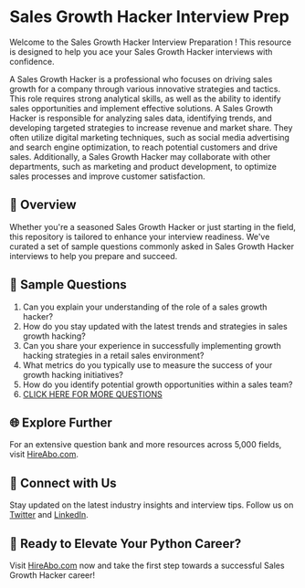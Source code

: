 # Sales Growth Hacker Interview Prep

Welcome to the Sales Growth Hacker Interview Preparation ! This resource is designed to help you ace your Sales Growth Hacker interviews with confidence.

A Sales Growth Hacker is a professional who focuses on driving sales growth for a company through various innovative strategies and tactics. This role requires strong analytical skills, as well as the ability to identify sales opportunities and implement effective solutions. A Sales Growth Hacker is responsible for analyzing sales data, identifying trends, and developing targeted strategies to increase revenue and market share. They often utilize digital marketing techniques, such as social media advertising and search engine optimization, to reach potential customers and drive sales. Additionally, a Sales Growth Hacker may collaborate with other departments, such as marketing and product development, to optimize sales processes and improve customer satisfaction.

## 🚀 Overview

Whether you're a seasoned Sales Growth Hacker or just starting in the field, this repository is tailored to enhance your interview readiness. We've curated a set of sample questions commonly asked in Sales Growth Hacker interviews to help you prepare and succeed.

## 📝 Sample Questions

1. Can you explain your understanding of the role of a sales growth hacker?
2. How do you stay updated with the latest trends and strategies in sales growth hacking?
3. Can you share your experience in successfully implementing growth hacking strategies in a retail sales environment?
4. What metrics do you typically use to measure the success of your growth hacking initiatives?
5. How do you identify potential growth opportunities within a sales team?
6. [CLICK HERE FOR MORE QUESTIONS](https://hireabo.com/job/22_1_53/Sales%20Growth%20Hacker)

## 🌐 Explore Further

For an extensive question bank and more resources across 5,000 fields, visit [HireAbo.com](https://www.hireabo.com).

## 📱 Connect with Us

Stay updated on the latest industry insights and interview tips. Follow us on [Twitter](https://twitter.com/hireabo) and [LinkedIn](https://www.linkedin.com/in/hire-abo-3609972a8/).

## 🚀 Ready to Elevate Your Python Career?

Visit [HireAbo.com](https://www.hireabo.com) now and take the first step towards a successful Sales Growth Hacker career!